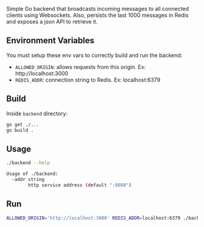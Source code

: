 Simple Go backend that broadcasts incoming messages to all connected clients using Websockets. Also, persists the last 1000 messages in Redis and exposes a json API to retrieve it.

## Environment Variables

You must setup these env vars to correctly build and run the backend:

- `ALLOWED_ORIGIN`: allows requests from this origin. Ex: http://localhost:3000
- `REDIS_ADDR`: connection string to Redis. Ex: localhost:6379

## Build

Inside `backend` directory:

```bash
go get ./...
go build .
```

## Usage

```bash
./backend --help

Usage of ./backend:
  -addr string
    	http service address (default ":8080")
```

## Run

```bash
ALLOWED_ORIGIN='http://localhost:3000' REDIS_ADDR=localhost:6379 ./backend
```
